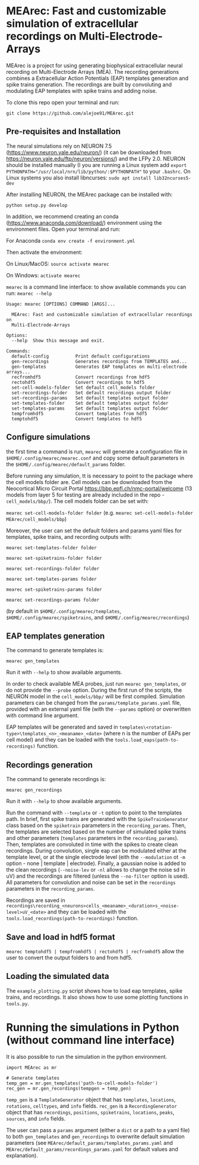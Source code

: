 # MEArec: Fast and customizable simulation of extracellular recordings on Multi-Electrode-Arrays

MEArec is a project for using generating biophysical extracellular neural recording on Multi-Electrode Arrays (MEA). The recording generations combines a Extracellular Action Potentials (EAP) templates generation and spike trains generation. The recordings are built by convoluting and modulating EAP templates with spike trains and adding noise.

To clone this repo open your terminal and run:

`git clone https://github.com/alejoe91/MEArec.git`

## Pre-requisites and Installation

The neural simulations rely on NEURON 7.5 (https://www.neuron.yale.edu/neuron/) (it can be downloaded from https://neuron.yale.edu/ftp/neuron/versions/) and the LFPy 2.0. NEURON should be installed manually (I you are running a Linux system add `export PYTHONPATH="/usr/local/nrn/lib/python/:$PYTHONPATH"` to your `.bashrc`. On Linux systems you also install libncurses: `sudo apt install lib32ncurses5-dev`

After installing NEURON, the MEArec package can be installed with:
```
python setup.py develop
```
In addition, we recommend creating an conda (https://www.anaconda.com/download/) environment using the environment files. Open your terminal and run:

For Anaconda
`conda env create -f environment.yml`

Then activate the environment:

On Linux/MacOS:
`source activate mearec`

On Windows:
`activate mearec`

`mearec` is a command line interface: to show available commands you can run: `mearec --help`

```
Usage: mearec [OPTIONS] COMMAND [ARGS]...

  MEArec: Fast and customizable simulation of extracellular recordings on
  Multi-Electrode-Arrays

Options:
  --help  Show this message and exit.

Commands:
  default-config          Print default configurations
  gen-recordings          Generates recordings from TEMPLATES and...
  gen-templates           Generates EAP templates on multi-electrode arrays...
  recfromhdf5             Convert recordings from hdf5
  rectohdf5               Convert recordings to hdf5
  set-cell-models-folder  Set default cell_models folder
  set-recordings-folder   Set default recordings output folder
  set-recordings-params   Set default templates output folder
  set-templates-folder    Set default templates output folder
  set-templates-params    Set default templates output folder
  tempfromhdf5            Convert templates from hdf5
  temptohdf5              Convert templates to hdf5
```

## Configure simulations

the first time a command is run, `mearec` will generate a configuration file in `$HOME/.config/mearec/mearec.conf` and copy some default parameters in the `$HOME/.config/mearec/default_params` folder.

Before running any simulation, tt is necessary to point to the package where the cell models folder are. Cell models can be downloaded from the Neocortical Micro Circuit Portal https://bbp.epfl.ch/nmc-portal/welcome
(13 models from layer 5 for testing are already included in the repo - `cell_models/bbp/`).
The cell models folder can be set with:

`mearec set-cell-models-folder folder` (e.g. `mearec set-cell-models-folder MEArec/cell_models/bbp`)

Moreover, the user can set the default folders and params yaml files for templates, spike trains, and recording outputs with:

`mearec set-templates-folder folder`

`mearec set-spiketrains-folder folder`

`mearec set-recordings-folder folder`

`mearec set-templates-params folder`

`mearec set-spiketrains-params folder`

`mearec set-recordings-params folder`

(by default in `$HOME/.config/mearec/templates`, `$HOME/.config/mearec/spiketrains`, and `$HOME/.config/mearec/recordings`)


## EAP templates generation

The command to generate templates is:
```
mearec gen_templates
```
Run it with `--help` to show available arguments.

In order to check available MEA probes, just run `mearec gen_templates`, or do not provide the `--probe` option.
During the first run of the scripts, the NEURON model in the `cell_models/bbp/` will be first compiled. Simulation parameters can be changed from the `params/template_params.yaml` file, provided with an external yaml file (with the `--params` option) or overwritten with command line argument. 

EAP templates will be generated and saved in `templates\<rotation-type>\templates_<n>_<meaname>_<date>` (where n is the number of EAPs per cell model) and they can be loaded with the `tools.load_eaps(path-to-recordings)` function.


## Recordings generation

The command to generate recordings is:
```
mearec gen_recordings
```
Run it with `--help` to show available arguments.

Run the command with `--template` or `-t` option to point to the templates path. In brief, first spike trains are generated with the `SpikeTrainGenerator` class based on the `spiketrain` parameters in the `recording_params`. Then, the templates are selected based on the number of simulated spike trains and other parameters (`templates` parameters in the `recording_params`). Then, templates are convoluted in time with the spikes to create clean recordings. During convolution, single eap can be modulated either at the template level, or at the single electrode level (eith the `--modulation` ot `-m` option - none | template | electrode). Finally, a gaussian noise is added to the clean recordings (`--noise-lev` or `-nl` allows to change the noise sd in uV) and the recordings are filtered (unless the `--no-filter` option is used). All parameters for convolution and noise can be set in the `recordings` parameters in the `recording_params`.

Recordings are saved in `recordings\recording_<neurons>cells_<meaname>_<duration>s_<noise-level>uV_<date>` and they can be loaded with the `tools.load_recordings(path-to-recordings)` function.

## Save and load in hdf5 format

`mearec temptohdf5 | tempfromhdf5 | rectohdf5 | recfromhdf5` allow the user to convert the output folders to and from hdf5.

## Loading the simulated data

The `example_plotting.py` script shows how to load eap templates, spike trains, and recordings. It also shows how to use some plotting functions in `tools.py`.

# Running the simulations in Python (without command line interface)

It is also possible to run the simulation in the python environment.

```
import MEArec as mr

# Generate templates
temp_gen = mr.gen_templates('path-to-cell-models-folder')
rec_gen = mr.gen_recordings(tempgen = temp_gen)
```
`temp_gen` is a `TemplateGenerator` object that has `templates`, `locations`, `rotations`, `celltypes`, and `info` fields.
`rec_gen` is a `RecordingGenerator` object that has `recordings`, `positions`, `spiketrains`, `locations`, `peaks`, `sources`, and `info` fields.

The user can pass a `params` argument (either a `dict` or a path to a yaml file) to both `gen_templates` and `gen_recordings` to overwrite default simulation parameters (see `MEArec/default_params/templates_params.yaml` and `MEArec/default_params/recordings_params.yaml` for default values and explanation).
